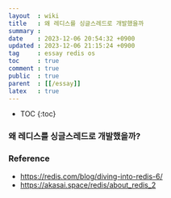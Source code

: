 ```yaml
---
layout  : wiki
title   : 왜 레디스를 싱글스레드로 개발했을까
summary :
date    : 2023-12-06 20:54:32 +0900
updated : 2023-12-06 21:15:24 +0900
tag     : essay redis os
toc     : true
comment : true
public  : true
parent  : [[/essay]]
latex   : true
---
```

* TOC
{:toc}


### 왜 레디스를 싱글스레드로 개발했을까?


### Reference

- https://redis.com/blog/diving-into-redis-6/
- https://akasai.space/redis/about_redis_2
